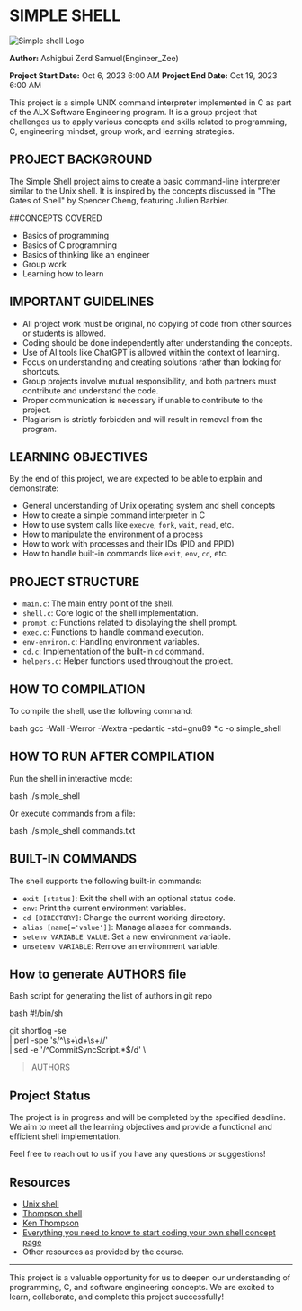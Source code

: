 # SIMPLE SHELL

![Simple shell Logo](https://velog.velcdn.com/images/leejaylight/post/7d11ca3b-f182-4724-a91f-bc39691b249c/%EA%B7%B8%EB%A6%BC1.png)

**Author:** Ashigbui Zerd  Samuel(Engineer_Zee)

**Project Start Date:** Oct 6, 2023 6:00 AM
**Project End Date:** Oct 19, 2023 6:00 AM

This project is a simple UNIX command interpreter implemented in C as part of the ALX Software Engineering program. It is a group project that challenges us to apply various concepts and skills related to programming, C, engineering mindset, group work, and learning strategies.

## PROJECT BACKGROUND
The Simple Shell project aims to create a basic command-line interpreter similar to the Unix shell. It is inspired by the concepts discussed in "The Gates of Shell" by Spencer Cheng, featuring Julien Barbier.

##CONCEPTS COVERED

- Basics of programming
- Basics of C programming
- Basics of thinking like an engineer
- Group work
- Learning how to learn 

## IMPORTANT GUIDELINES

- All project work must be original, no copying of code from other sources or students is allowed.
- Coding should be done independently after understanding the concepts.
- Use of AI tools like ChatGPT is allowed within the context of learning.
- Focus on understanding and creating solutions rather than looking for shortcuts.
- Group projects involve mutual responsibility, and both partners must contribute and understand the code.
- Proper communication is necessary if unable to contribute to the project.
- Plagiarism is strictly forbidden and will result in removal from the program.

## LEARNING OBJECTIVES

By the end of this project, we are expected to be able to explain and demonstrate:

- General understanding of Unix operating system and shell concepts
- How to create a simple command interpreter in C
- How to use system calls like `execve`, `fork`, `wait`, `read`, etc.
- How to manipulate the environment of a process
- How to work with processes and their IDs (PID and PPID)
- How to handle built-in commands like `exit`, `env`, `cd`, etc.

## PROJECT STRUCTURE

- `main.c`: The main entry point of the shell.
- `shell.c`: Core logic of the shell implementation.
- `prompt.c`: Functions related to displaying the shell prompt.
- `exec.c`: Functions to handle command execution.
- `env-environ.c`: Handling environment variables.
- `cd.c`: Implementation of the built-in `cd` command.
- `helpers.c`: Helper functions used throughout the project.

## HOW  TO COMPILATION

To compile the shell, use the following command:

bash
gcc -Wall -Werror -Wextra -pedantic -std=gnu89 *.c -o simple_shell


## HOW TO RUN AFTER COMPILATION

Run the shell in interactive mode:

bash
./simple_shell


Or execute commands from a file:

bash
./simple_shell commands.txt


## BUILT-IN COMMANDS

The shell supports the following built-in commands:

- `exit [status]`: Exit the shell with an optional status code.
- `env`: Print the current environment variables.
- `cd [DIRECTORY]`: Change the current working directory.
- `alias [name[='value']]`: Manage aliases for commands.
- `setenv VARIABLE VALUE`: Set a new environment variable.
- `unsetenv VARIABLE`: Remove an environment variable.

## How to generate AUTHORS file

Bash script for generating the list of authors in git repo

bash
#!/bin/sh

git shortlog -se \
  | perl -spe 's/^\s+\d+\s+//' \
  | sed -e '/^CommitSyncScript.*$/d' \
  > AUTHORS
<!-- The generates our AUTHORS file  for the repo -->

## Project Status

The project is in progress and will be completed by the specified deadline. We aim to meet all the learning objectives and provide a functional and efficient shell implementation.

Feel free to reach out to us if you have any questions or suggestions!

## Resources

- [Unix shell](https://en.wikipedia.org/wiki/Unix_shell)
- [Thompson shell](https://en.wikipedia.org/wiki/Thompson_shell)
- [Ken Thompson](https://en.wikipedia.org/wiki/Ken_Thompson)
- [Everything you need to know to start coding your own shell concept page](https://intranet.alxswe.com/concepts/64)
- Other resources as provided by the course.

---

This project is a valuable opportunity for us to deepen our understanding of programming, C, and software engineering concepts. We are excited to learn, collaborate, and complete this project successfully!
